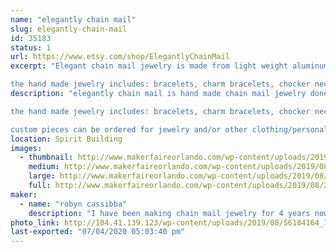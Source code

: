 ```yaml
---
name: "elegantly chain mail"
slug: elegantly-chain-mail
id: 35183
status: 1
url: https://www.etsy.com/shop/ElegantlyChainMail
excerpt: "Elegant chain mail jewelry is made from light weight aluminum in bright colors. every piece is hand made and adjusted to fit you on site.

the hand made jewelry includes: bracelets, charm bracelets, chocker necklaces, pendent necklaces, and earrings. "
description: "elegantly chain mail is hand made chain mail jewelry done in simply and light weight aluminum in bright and vibrant colors. all pieces are hand made and custom fitted on site so that they fit each person perfectly.

the hand made jewelry includes: bracelets, charm bracelets, chocker necklaces, pendent necklaces, and earrings. the jewelry is done in a victorian/gothic style, that showcases the artists specialized art form. 

custom pieces can be ordered for jewelry and/or other clothing/personal accessories. an example of some of the custom orders that have been fulfilled in the past are hair clips and appearal add-ons (shoulder pieces, sleeve designs, etc.)."
location: Spirit Building
images:
  - thumbnail: http://www.makerfaireorlando.com/wp-content/uploads/2019/08/26166831_621307691326325_1889752016504846142_n.jpg
    medium: http://www.makerfaireorlando.com/wp-content/uploads/2019/08/26166831_621307691326325_1889752016504846142_n.jpg
    large: http://www.makerfaireorlando.com/wp-content/uploads/2019/08/26166831_621307691326325_1889752016504846142_n.jpg
    full: http://www.makerfaireorlando.com/wp-content/uploads/2019/08/26166831_621307691326325_1889752016504846142_n.jpg
maker:
  - name: "robyn cassibba"
    description: "I have been making chain mail jewelry for 4 years now. I started because I have a hard time finding jewelry that fits me and doesn't effect my delicate skin. when I started I found a lot of people were interested in the jewelry I was wearing so I decided to try selling it. so I started to sell online now I think I am ready to get out there and sell at events."
photo_link: http://104.41.139.123/wp-content/uploads/2019/08/56184164_1025455330911557_8337655840894877696_n.jpg
last-exported: "07/04/2020 05:03:40 pm"
---
```

